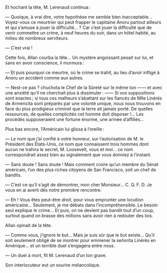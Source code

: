Et hochant la tête, M. Lerenaud continua :

— Quoique, à vrai dire, votre hypothèse me semble bien inacceptable…
Voyez-vous ce meurtrier qui peut frapper le capitaine Anoru partout ailleurs
et qui s’amuse à jouer la difficulté… ? Car c’est jouer la difficulté que de
venir commettre un crime, à neuf heures du soir, dans un hôtel habité, au milieu de nombreux serviteurs.

— C’est vrai !

Cette fois, Allan courba la tête… Un mystère angoissant pesait sur lui, et sans en avoir conscience, il murmura :

— Et puis pourquoi ce meurtre, où le crime se trahit, au lieu d’avoir infligé à Anoru un accident comme aux autres.

— Nest-ce pas ? chuchota le Chef de la Sûreté sur le même ton —— et avec une
anxiété qu’il ne cherchait plus à dissimuler : —— Si vos suppositions sont exactes ; si tous ces malheurs s’abattant sur les fiancés de Mlle Linérés de Armencita sont préparés par une volonté unique, nous nous trouvons en face du plus prodigieux criminel que la terre ait jamais porté. De quelles ressources, de quelles complicités cet homme doit disposer !… Les procédés supposeraient une fortune énorme, une armée d’affiliés…

Plus bas encore, 1’Américain lui glissa à l’oreille :

— Le nom que j’ai confié à votre honneur, sur l’autorisation de M. le
Président des États-Unis, ce nom que connaissent trois hommes dont aucun
ne trahira le secret, M. Loosevelt, vous et moi… ce nom correspondrait
assez bien au signalement que vous donniez à l’instant.

— Sans doute ! Sans doute ! Mais comment croire qu’un membre du Sénat américain, l’un des plus riches citoyens de San Francisco, soit un chef de bandits.

— C’est ce qu’il s’agit de démontrer, mon cher Monsieur… C. Q. F. D. Je
vous en ai averti dès notre première rencontre.

— Eh ! Vous êtes peut-être _droit_, pour vous emprunter une locution 
américaine… Seulement, je me débats dans l’incompréhensible. Le besoin seul
explique le crime… Et puis, on ne devient pas bandit tout d’un coup,
surtout quand on brasse des millions sans avoir rien à redouter des lois.

Allan opinait de la tête.

— Comme vous, j’ignore le but… Mais je suis sûr que le but existe… Qu’il soit seulement obligé de se montrer pour emmener la señorita Linérès en Amérique… et un terrible duel s’engagera entre nous.

— Un duel à mort, fit M. Lerenaud d’un ton grave.

Son interlocuteur eut un sourire mélancolique.
